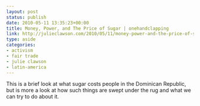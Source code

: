 ```yaml
---
layout: post
status: publish
date: 2010-05-11 13:35:23+00:00
title: Money, Power, and The Price of Sugar | onehandclapping
link: http://julieclawson.com/2010/05/11/money-power-and-the-price-of-sugar/
type: aside
categories:
- activism
- fair trade
- julie clawson
- latin-america
---
```


This is a brief look at what sugar costs people in the Dominican Republic, but is more a look at how such things are swept under the rug and what we can try to do about it.
